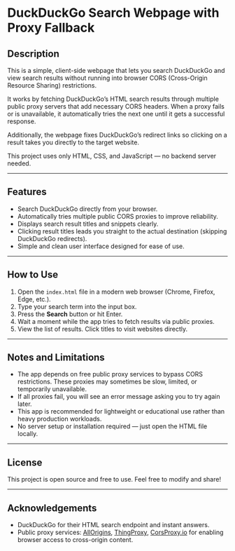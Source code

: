 # DuckDuckGo Search Webpage with Proxy Fallback

## Description

This is a simple, client-side webpage that lets you search DuckDuckGo and view search results without running into browser CORS (Cross-Origin Resource Sharing) restrictions.  

It works by fetching DuckDuckGo’s HTML search results through multiple public proxy servers that add necessary CORS headers. When a proxy fails or is unavailable, it automatically tries the next one until it gets a successful response.

Additionally, the webpage fixes DuckDuckGo’s redirect links so clicking on a result takes you directly to the target website.

This project uses only HTML, CSS, and JavaScript — no backend server needed.

---

## Features

- Search DuckDuckGo directly from your browser.  
- Automatically tries multiple public CORS proxies to improve reliability.  
- Displays search result titles and snippets clearly.  
- Clicking result titles leads you straight to the actual destination (skipping DuckDuckGo redirects).  
- Simple and clean user interface designed for ease of use.  

---

## How to Use

1. Open the `index.html` file in a modern web browser (Chrome, Firefox, Edge, etc.).  
2. Type your search term into the input box.  
3. Press the **Search** button or hit Enter.  
4. Wait a moment while the app tries to fetch results via public proxies.  
5. View the list of results. Click titles to visit websites directly.

---

## Notes and Limitations

- The app depends on free public proxy services to bypass CORS restrictions. These proxies may sometimes be slow, limited, or temporarily unavailable.  
- If all proxies fail, you will see an error message asking you to try again later.  
- This app is recommended for lightweight or educational use rather than heavy production workloads.  
- No server setup or installation required — just open the HTML file locally.

---

## License

This project is open source and free to use. Feel free to modify and share!

---

## Acknowledgements

- DuckDuckGo for their HTML search endpoint and instant answers.  
- Public proxy services: [AllOrigins](https://allorigins.win), [ThingProxy](https://thingproxy.freeboard.io), [CorsProxy.io](https://corsproxy.io) for enabling browser access to cross-origin content.
